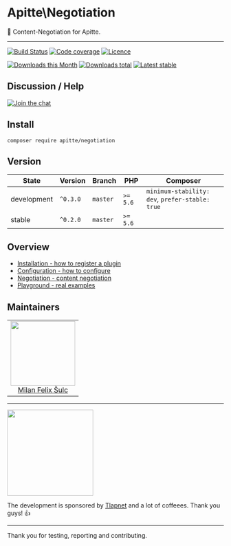 # Apitte\Negotiation

:wrench: Content-Negotiation for Apitte.

-----

[![Build Status](https://img.shields.io/travis/apitte/negotiation.svg?style=flat-square)](https://travis-ci.org/apitte/negotiation)
[![Code coverage](https://img.shields.io/coveralls/apitte/negotiation.svg?style=flat-square)](https://coveralls.io/r/apitte/negotiation)
[![Licence](https://img.shields.io/packagist/l/apitte/negotiation.svg?style=flat-square)](https://packagist.org/packages/apitte/negotiation)

[![Downloads this Month](https://img.shields.io/packagist/dm/apitte/negotiation.svg?style=flat-square)](https://packagist.org/packages/apitte/negotiation)
[![Downloads total](https://img.shields.io/packagist/dt/apitte/negotiation.svg?style=flat-square)](https://packagist.org/packages/apitte/negotiation)
[![Latest stable](https://img.shields.io/packagist/v/apitte/negotiation.svg?style=flat-square)](https://packagist.org/packages/apitte/negotiation)

## Discussion / Help

[![Join the chat](https://img.shields.io/gitter/room/apitte/apitte.svg?style=flat-square)](http://bit.ly/apittegitter)

## Install

```
composer require apitte/negotiation
```

## Version

| State       | Version      | Branch   | PHP      | Composer                                        |
|-------------|--------------|----------|----------|-------------------------------------------------|
| development | `^0.3.0`     | `master` | `>= 5.6` | `minimum-stability: dev`, `prefer-stable: true` |
| stable      | `^0.2.0`     | `master` | `>= 5.6` |                                                 |

## Overview

- [Installation - how to register a plugin](https://github.com/apitte/negotiation/tree/master/.docs#plugin)
- [Configuration - how to configure](https://github.com/apitte/negotiation/tree/master/.docs#configuration)
- [Negotiation - content negotiation](https://github.com/apitte/negotiation/tree/master/.docs#negotiation)
- [Playground - real examples](https://github.com/apitte/negotiation/tree/master/.docs#playground)

## Maintainers

<table>
  <tbody>
    <tr>
      <td align="center">
        <a href="https://github.com/f3l1x">
            <img width="150" height="150" src="https://avatars2.githubusercontent.com/u/538058?v=3&s=150">
        </a>
        </br>
        <a href="https://github.com/f3l1x">Milan Felix Šulc</a>
      </td>
    </tr>
  <tbody>
</table>

-----

<a href="https://github.com/tlapnet"><img  width="200" src="https://cdn.rawgit.com/f3l1x/xsource/2463efb7/assets/tlapdev.png"></a>

The development is sponsored by [Tlapnet](http://www.tlapnet.cz) and a lot of coffeees. Thank you guys! :+1:

-----

Thank you for testing, reporting and contributing.
